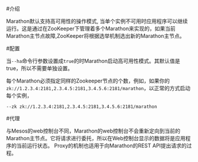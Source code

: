 #介绍

Marathon默认支持高可用性的操作模式, 当单个实例不可用时应用程序可以继续运行。这是通过在ZooKeeper下管理着多个Marathon来实现的，如果当前Marathon主节点故障,ZooKeeper将根据选举机制选出新的Marathon主节点。



#配置


当`--ha`命令行参数设置成`true`的时Marathon启动高可用性模式。其默认值是true，所以不需要单独设置。



每个Marathon必须指定同样的Zookeeper节点的个数，例如，如果你的`zk://1.2.3.4:2181,2.3.4.5:2181,3.4.5.6:2181/marathon`，以正常的方式启动每个实例， 

  `--zk zk://1.2.3.4:2181,2.3.4.5:2181,3.4.5.6:2181/marathon`

#代理

与Mesos的web控制台不同，Marathon的web控制台不会重新定向到当前的Marathon主节点。它将请求进行委托，所以在Web控制台显示的数据将是应用程序的当前运行状态。
Proxy的机制也适用于向Marathon的REST API提出请求的过程。

